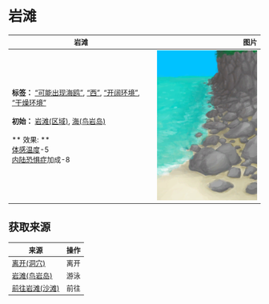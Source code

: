 # 岩滩  
>   
  
  岩滩  |   图片   
 ----  |  ----:   
 **标签：**	[“可能出现海鸥”](tag_Coastal.md), [“西”](tag_West.md), [“开阔环境”](tag_EnvOpen.md), [“干燥环境”](tag_EnvDry.md)<br><br>**初始：**	[岩滩(区域)](Rocks.md), [海(鸟岩岛)](Sea_Rocks.md)<br><br>** 效果: **<br>[体感温度](TemperaturePerceived.md)-5<br>[内陆恐惧症](LandSickness.md)加成-8  |  <img decoding="async" src="Sprite/RockyPath.png" href="a.md" style="max-width:300px;max-height:300px;">   
  
## 获取来源  
来源  |  操作  
----  |  ----  
[离开(洞穴)](CaveSeaExit.md)  |  离开  
[岩滩(鸟岩岛)](Path_BirdRockToRocks.md)  |  游泳  
[前往岩滩(沙滩)](Path_BeachToRocks.md)  |  前往  
